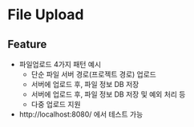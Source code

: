 # File Upload

## Feature

- 파일업로드 4가지 패턴 예시
  - 단순 파일 서버 경로(프로젝트 경로) 업로드
  - 서버에 업로드 후, 파일 정보 DB 저장
  - 서버에 업로드 후, 파일 정보 DB 저장 및 예외 처리 등
  - 다중 업로드 지원
- http://localhost:8080/ 에서 테스트 가능
